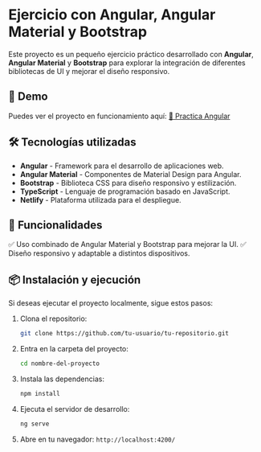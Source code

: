 # Ejercicio con Angular, Angular Material y Bootstrap

Este proyecto es un pequeño ejercicio práctico desarrollado con **Angular**, **Angular Material** y **Bootstrap** para explorar la integración de diferentes bibliotecas de UI y mejorar el diseño responsivo.

## 🚀 Demo
Puedes ver el proyecto en funcionamiento aquí: [🔗 Practica Angular](https://practicaangularangel.netlify.app/)

## 🛠️ Tecnologías utilizadas
- **Angular** - Framework para el desarrollo de aplicaciones web.
- **Angular Material** - Componentes de Material Design para Angular.
- **Bootstrap** - Biblioteca CSS para diseño responsivo y estilización.
- **TypeScript** - Lenguaje de programación basado en JavaScript.
- **Netlify** - Plataforma utilizada para el despliegue.

## 📌 Funcionalidades
✅ Uso combinado de Angular Material y Bootstrap para mejorar la UI.
✅ Diseño responsivo y adaptable a distintos dispositivos.

## 📦 Instalación y ejecución
Si deseas ejecutar el proyecto localmente, sigue estos pasos:

1. Clona el repositorio:
   ```sh
   git clone https://github.com/tu-usuario/tu-repositorio.git
   ```
2. Entra en la carpeta del proyecto:
   ```sh
   cd nombre-del-proyecto
   ```
3. Instala las dependencias:
   ```sh
   npm install
   ```
4. Ejecuta el servidor de desarrollo:
   ```sh
   ng serve
   ```
5. Abre en tu navegador: `http://localhost:4200/`


